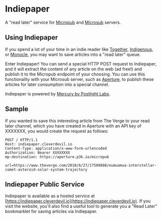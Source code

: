 Indiepaper
==========

A "read later" service for [Micropub](https://indieweb.org/Micropub) and 
[Microsub](https://indieweb.org/Microsub) servers.

Using Indiepaper
----------------

If you spend a lot of your time in an indie reader like
[Together](https://indieweb.org/Together),
[Indigenous](https://indieweb.org/Indigenous), or
[Monocle](https://indieweb.org/Monocle), you may want to save articles into a
"read later" queue.

Enter Indiepaper! You can send a special HTTP POST request to Indiepaper, and it
will extract the content of any article on the web (ad free!) and publish it to
the Micropub endpoint of your choosing. You can use this functionality with your
Microsub server, such as [Aperture](https://indieweb.org/Aperture), to publish
these articles for later consumption into a special channel.

Indiepaper is powered by [Mercury by Postlight
Labs](https://mercury.postlight.com/web-parser/).


Sample
------

If you wanted to save this interesting article from The Verge to your read later
channel, which you have created in Aperture with an API key of XXXXXXX, you
would create the request as follows:

```
POST / HTTP/1.1
Host: indiepaper.cleverdevil.io
Content-Type: application/x-www-form-urlencoded
Authorization: Bearer XXXXXXXX
mp-destination: https://aperture.p3k.io/micropub

url=https://www.theverge.com/2018/6/27/17509888/oumuamua-interstellar-comet-asteroid-solar-system-trajectory
```

Indiepaper Public Service
-------------------------

Indiepaper is available as a hosted service at
[https://indiepaper.cleverdevil.io](https://indiepaper.cleverdevil.io). If you
visit the website, you'll also find a useful tool to generate you a "Read Later"
bookmarklet for saving articles via Indiepaper.
